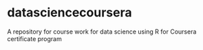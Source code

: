 # datasciencecoursera
A repository for course work for data science using R for Coursera certificate program
